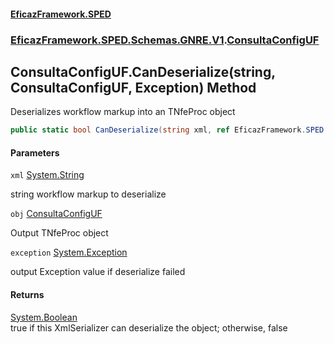 #### [EficazFramework.SPED](EficazFrameworkSPED.md 'EficazFramework SPED')
### [EficazFramework.SPED.Schemas.GNRE.V1](EficazFramework.SPED.Schemas.GNRE.V1.md 'EficazFramework.SPED.Schemas.GNRE.V1').[ConsultaConfigUF](EficazFramework.SPED.Schemas.GNRE.V1/ConsultaConfigUF.md 'EficazFramework.SPED.Schemas.GNRE.V1.ConsultaConfigUF')

## ConsultaConfigUF.CanDeserialize(string, ConsultaConfigUF, Exception) Method

Deserializes workflow markup into an TNfeProc object

```csharp
public static bool CanDeserialize(string xml, ref EficazFramework.SPED.Schemas.GNRE.V1.ConsultaConfigUF obj, ref System.Exception exception);
```
#### Parameters

<a name='EficazFramework.SPED.Schemas.GNRE.V1.ConsultaConfigUF.CanDeserialize(string,EficazFramework.SPED.Schemas.GNRE.V1.ConsultaConfigUF,System.Exception).xml'></a>

`xml` [System.String](https://docs.microsoft.com/en-us/dotnet/api/System.String 'System.String')

string workflow markup to deserialize

<a name='EficazFramework.SPED.Schemas.GNRE.V1.ConsultaConfigUF.CanDeserialize(string,EficazFramework.SPED.Schemas.GNRE.V1.ConsultaConfigUF,System.Exception).obj'></a>

`obj` [ConsultaConfigUF](EficazFramework.SPED.Schemas.GNRE.V1/ConsultaConfigUF.md 'EficazFramework.SPED.Schemas.GNRE.V1.ConsultaConfigUF')

Output TNfeProc object

<a name='EficazFramework.SPED.Schemas.GNRE.V1.ConsultaConfigUF.CanDeserialize(string,EficazFramework.SPED.Schemas.GNRE.V1.ConsultaConfigUF,System.Exception).exception'></a>

`exception` [System.Exception](https://docs.microsoft.com/en-us/dotnet/api/System.Exception 'System.Exception')

output Exception value if deserialize failed

#### Returns
[System.Boolean](https://docs.microsoft.com/en-us/dotnet/api/System.Boolean 'System.Boolean')  
true if this XmlSerializer can deserialize the object; otherwise, false